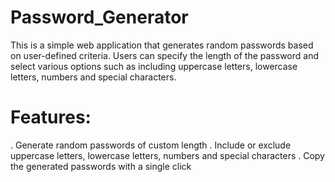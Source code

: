 # Password_Generator
This is a simple web application that generates random passwords based on user-defined criteria.
Users can specify the length of the password and select various options such as including uppercase letters,
lowercase letters, numbers and special characters.

# Features:
 . Generate random passwords of custom length
 . Include or exclude uppercase letters,
   lowercase letters, numbers and special characters
 . Copy the generated passwords with a single click  

